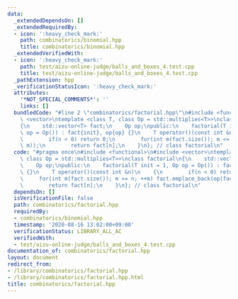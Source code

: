 ```yaml
---
data:
  _extendedDependsOn: []
  _extendedRequiredBy:
  - icon: ':heavy_check_mark:'
    path: combinatorics/binomial.hpp
    title: combinatorics/binomial.hpp
  _extendedVerifiedWith:
  - icon: ':heavy_check_mark:'
    path: test/aizu-online-judge/balls_and_boxes_4.test.cpp
    title: test/aizu-online-judge/balls_and_boxes_4.test.cpp
  _pathExtension: hpp
  _verificationStatusIcon: ':heavy_check_mark:'
  attributes:
    '*NOT_SPECIAL_COMMENTS*': ''
    links: []
  bundledCode: "#line 2 \"combinatorics/factorial.hpp\"\n#include <functional>\n#include\
    \ <vector>\ntemplate <class T, class Op = std::multiplies<T>>\nclass factorial\n\
    {\n    std::vector<T> fact;\n    Op op;\npublic:\n    factorial(T init = 1, Op\
    \ op = Op()) : fact{init}, op{op} {}\n    T operator()(const int &n)\n    {\n\
    \        if(n < 0) return 0;\n        for(int m(fact.size()); m <= n; ++m) fact.emplace_back(op(fact.back(),\
    \ m));\n        return fact[n];\n    }\n}; // class factorial\n"
  code: "#pragma once\n#include <functional>\n#include <vector>\ntemplate <class T,\
    \ class Op = std::multiplies<T>>\nclass factorial\n{\n    std::vector<T> fact;\n\
    \    Op op;\npublic:\n    factorial(T init = 1, Op op = Op()) : fact{init}, op{op}\
    \ {}\n    T operator()(const int &n)\n    {\n        if(n < 0) return 0;\n   \
    \     for(int m(fact.size()); m <= n; ++m) fact.emplace_back(op(fact.back(), m));\n\
    \        return fact[n];\n    }\n}; // class factorial\n"
  dependsOn: []
  isVerificationFile: false
  path: combinatorics/factorial.hpp
  requiredBy:
  - combinatorics/binomial.hpp
  timestamp: '2020-08-16 13:02:00+09:00'
  verificationStatus: LIBRARY_ALL_AC
  verifiedWith:
  - test/aizu-online-judge/balls_and_boxes_4.test.cpp
documentation_of: combinatorics/factorial.hpp
layout: document
redirect_from:
- /library/combinatorics/factorial.hpp
- /library/combinatorics/factorial.hpp.html
title: combinatorics/factorial.hpp
---
```

